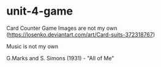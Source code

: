 # unit-4-game

Card Counter Game 
Images are not my own
(https://losenko.deviantart.com/art/Card-suits-372318767)

Music is not my own 

G.Marks and S. Simons (1931) - "All of Me"
